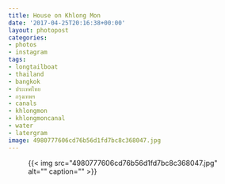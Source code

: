 ```yaml
---
title: House on Khlong Mon
date: '2017-04-25T20:16:38+00:00'
layout: photopost
categories:
- photos
- instagram
tags:
- longtailboat
- thailand
- bangkok
- ประเทศไทย
- กรุงเทพฯ
- canals
- khlongmon
- khlongmoncanal
- water
- latergram
image: 4980777606cd76b56d1fd7bc8c368047.jpg
---
```


<figure class="photo photo--square">
  {{< img src="4980777606cd76b56d1fd7bc8c368047.jpg" alt="" caption="" >}}

</figure>




